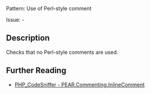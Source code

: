 Pattern: Use of Perl-style comment

Issue: -

## Description

Checks that no Perl-style comments are used.

## Further Reading

* [PHP_CodeSniffer - PEAR.Commenting.InlineComment](https://github.com/squizlabs/PHP_CodeSniffer/blob/master/src/Standards/PEAR/Sniffs/Commenting/InlineCommentSniff.php)